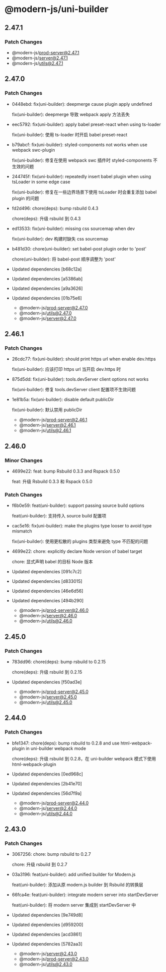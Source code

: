 # @modern-js/uni-builder

## 2.47.1

### Patch Changes

- @modern-js/prod-server@2.47.1
- @modern-js/server@2.47.1
- @modern-js/utils@2.47.1

## 2.47.0

### Patch Changes

- 0448ebd: fix(uni-builder): deepmerge cause plugin apply undefined

  fix(uni-builder): deepmerge 导致 webpack apply 方法丢失

- eec5792: fix(uni-builder): apply babel preset-react when using ts-loader

  fix(uni-builder): 使用 ts-loader 时开启 babel preset-react

- b79abcf: fix(uni-builder): styled-components not works when use webpack swc-plugin

  fix(uni-builder): 修复在使用 webpack swc 插件时 styled-components 不生效的问题

- 244745f: fix(uni-builder): repeatedly insert babel plugin when using tsLoader in some edge case

  fix(uni-builder): 修复在一些边界场景下使用 tsLoader 时会重复添加 babel plugin 的问题

- fd2d496: chore(deps): bump rsbuild 0.4.3

  chore(deps): 升级 rsbuild 到 0.4.3

- ed13533: fix(uni-builder): missing css sourcemap when dev

  fix(uni-builder): dev 构建时缺失 css sourcemap

- b481d30: chore(uni-builder): set babel-post plugin order to 'post'

  chore(uni-builder): 将 babel-post 顺序调整为 'post'

- Updated dependencies [b68c12a]
- Updated dependencies [a5386ab]
- Updated dependencies [a9a3626]
- Updated dependencies [01b75e6]
  - @modern-js/prod-server@2.47.0
  - @modern-js/utils@2.47.0
  - @modern-js/server@2.47.0

## 2.46.1

### Patch Changes

- 26cdc77: fix(uni-builder): should print https url when enable dev.https

  fix(uni-builder): 应该打印 https url 当开启 dev.https 时

- 875d5dd: fix(uni-builder): tools.devServer client options not works

  fix(uni-builder): 修复 tools.devServer client 配置项不生效问题

- 1e81b5a: fix(uni-builder): disable default publicDir

  fix(uni-builder): 默认禁用 publicDir

  - @modern-js/prod-server@2.46.1
  - @modern-js/server@2.46.1
  - @modern-js/utils@2.46.1

## 2.46.0

### Minor Changes

- 4699e22: feat: bump Rsbuild 0.3.3 and Rspack 0.5.0

  feat: 升级 Rsbuild 0.3.3 和 Rspack 0.5.0

### Patch Changes

- f6b0e59: feat(uni-builder): support passing source build options

  feat(uni-builder): 支持传入 source build 配置项

- cac5e16: fix(uni-builder): make the plugins type looser to avoid type mismatch

  fix(uni-builder): 使用更松散的 plugins 类型来避免 type 不匹配的问题

- 4699e22: chore: explicitly declare Node version of babel target

  chore: 显式声明 babel 的目标 Node 版本

- Updated dependencies [091c7c2]
- Updated dependencies [d833015]
- Updated dependencies [46e6d56]
- Updated dependencies [494b290]
  - @modern-js/prod-server@2.46.0
  - @modern-js/server@2.46.0
  - @modern-js/utils@2.46.0

## 2.45.0

### Patch Changes

- 783dd96: chore(deps): bump rsbuild to 0.2.15

  chore(deps): 升级 rsbuild 到 0.2.15

- Updated dependencies [f50ad3e]
  - @modern-js/prod-server@2.45.0
  - @modern-js/server@2.45.0
  - @modern-js/utils@2.45.0

## 2.44.0

### Patch Changes

- bfe1347: chore(deps): bump rsbuild to 0.2.8 and use html-webpack-plugin in uni-builder webpack mode

  chore(deps): 升级 rsbuild 到 0.2.8，在 uni-builder webpack 模式下使用 html-webpack-plugin

- Updated dependencies [0ed968c]
- Updated dependencies [2b41e70]
- Updated dependencies [56d7f9a]
  - @modern-js/prod-server@2.44.0
  - @modern-js/server@2.44.0
  - @modern-js/utils@2.44.0

## 2.43.0

### Patch Changes

- 3067256: chore: bump rsbuild to 0.2.7

  chore: 升级 rsbuild 到 0.2.7

- 03a3196: feat(uni-builder): add unified builder for Modern.js

  feat(uni-builder): 添加从原 modern.js builder 到 Rsbuild 的转换层

- 66fca4e: feat(uni-builder): integrate modern server into startDevServer

  feat(uni-builder): 将 modern server 集成到 startDevServer 中

- Updated dependencies [9e749d8]
- Updated dependencies [d959200]
- Updated dependencies [acd3861]
- Updated dependencies [5782aa3]
  - @modern-js/server@2.43.0
  - @modern-js/prod-server@2.43.0
  - @modern-js/utils@2.43.0
